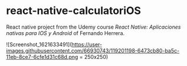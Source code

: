 # react-native-calculatoriOS

React native project from the Udemy course _React Native: Aplicaciones nativas para IOS y Android_ of Fernando Herrera.

![Screenshot_1621633491](https://user-images.githubusercontent.com/66930743/119201198-6473cb80-ba5c-11eb-8ce7-6cfe1d31c68d.png = 250x250)
